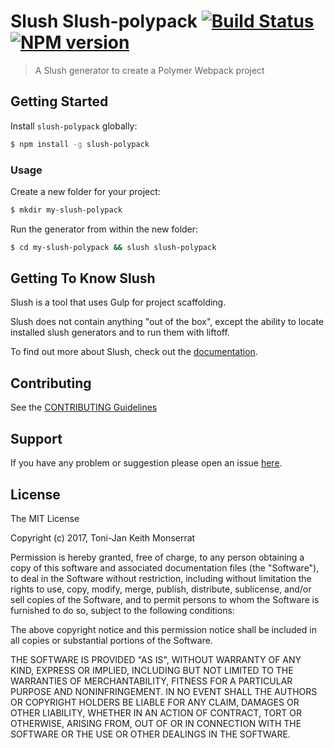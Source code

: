 # Slush Slush-polypack [![Build Status](https://secure.travis-ci.org/tjmonsi/slush-polypack.png?branch=master)](https://travis-ci.org/tjmonsi/slush-polypack) [![NPM version](https://badge-me.herokuapp.com/api/npm/slush-polypack.png)](http://badges.enytc.com/for/npm/slush-polypack)

> A Slush generator to create a Polymer Webpack project


## Getting Started

Install `slush-polypack` globally:

```bash
$ npm install -g slush-polypack
```

### Usage

Create a new folder for your project:

```bash
$ mkdir my-slush-polypack
```

Run the generator from within the new folder:

```bash
$ cd my-slush-polypack && slush slush-polypack
```

## Getting To Know Slush

Slush is a tool that uses Gulp for project scaffolding.

Slush does not contain anything "out of the box", except the ability to locate installed slush generators and to run them with liftoff.

To find out more about Slush, check out the [documentation](https://github.com/slushjs/slush).

## Contributing

See the [CONTRIBUTING Guidelines](https://github.com/tjmonsi/slush-polypack/blob/master/CONTRIBUTING.md)

## Support
If you have any problem or suggestion please open an issue [here](https://github.com/tjmonsi/slush-polypack/issues).

## License

The MIT License

Copyright (c) 2017, Toni-Jan Keith Monserrat

Permission is hereby granted, free of charge, to any person
obtaining a copy of this software and associated documentation
files (the "Software"), to deal in the Software without
restriction, including without limitation the rights to use,
copy, modify, merge, publish, distribute, sublicense, and/or sell
copies of the Software, and to permit persons to whom the
Software is furnished to do so, subject to the following
conditions:

The above copyright notice and this permission notice shall be
included in all copies or substantial portions of the Software.

THE SOFTWARE IS PROVIDED "AS IS", WITHOUT WARRANTY OF ANY KIND,
EXPRESS OR IMPLIED, INCLUDING BUT NOT LIMITED TO THE WARRANTIES
OF MERCHANTABILITY, FITNESS FOR A PARTICULAR PURPOSE AND
NONINFRINGEMENT. IN NO EVENT SHALL THE AUTHORS OR COPYRIGHT
HOLDERS BE LIABLE FOR ANY CLAIM, DAMAGES OR OTHER LIABILITY,
WHETHER IN AN ACTION OF CONTRACT, TORT OR OTHERWISE, ARISING
FROM, OUT OF OR IN CONNECTION WITH THE SOFTWARE OR THE USE OR
OTHER DEALINGS IN THE SOFTWARE.

